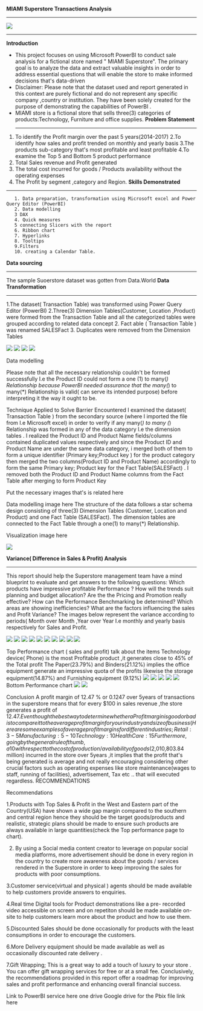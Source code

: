 **MIAMI Superstore Transactions Analysis**
***
![](images.jpg)
***
**Introduction**
- This project focuses on using Microsoft PowerBI to conduct sale analysis for a fictional store named " MIAMI Superstore". The primary goal is to analyze  the data and extract valuable insights in order to address essential questions that will enable the store to make informed decisions that's data-driven 
- Disclaimer: Please note that the dataset used and report generated in this context are purely fictional and do not represent any specific company ,country or institution.  They have been solely created for the purpose of demonstrating the capabilities of PowerBI .
- MIAMI store is a fictional store that sells three(3) categories of products:Technology, Furniture and office supplies.
  **Problem Statement**
  ***
1. To identify the Profit margin over the past 5 years(2014-2017)
2.To identify how sales and profit trended on monthly and yearly basis
3.The products sub-category that's most profitable and least profitable
4.To examine the Top 5 and Bottom 5 product performance 
5. Total Sales revenue and Profit generated
6. The total cost incurred for goods / Products availability without the operating expenses
7. The Profit by segment ,category and Region.
**Skills Demonstrated**
***
       1. Data preparation, transformation using Microsoft excel and Power Query Editor (PowerBI)
       2. Data modelling
       3 DAX
       4. Quick measures 
       5 connecting Slicers with the report
       6. Ribbon chart 
       7. Hyperlinks 
       8. Tooltips
       9.Filters
       10. creating a Calendar Table.
       
 **Data sourcing**
 ***
The sample Suoerstore dataset was gotten from Data.World
**Data Transformation**
***
1.The dataset( Transaction Table) was transformed using Power Query Editor (PowerBI) 
2.Three(3) Dimension Tables(Customer, Location ,Product) were formed from the Transaction Table and all the categorized tables were grouped according to related data concept
2. Fact able ( Transaction Table ) was renamed SALESFact
3. Duplicates were removed from the Dimension Tables 

![](1a.png)
![](1.png)
![](8.png)
![](9.png)

Data modelling

Please note that all the necessary relationship couldn't  be formed  successfully I.e the Product ID could not form a one (1) to many(*)  Relationship because PowerBI needed assurance that the many(*) to many(*) Relationship is valid( can serve its intended purpose) before interpreting it the way it ought to be.

Technique Applied to Solve Barrier Encountered 
I examined the dataset( Transaction Table ) from the  secondary source (where I imported the file from I.e Microsoft excel) in order to verify if any many(*) to many (*) Relationship was formed in any of the data category I.e the dimension tables . I realized the Product ID and Product Name fields/columns
contained duplicated values respectively and since the Product ID and Product Name are under the same data category,  i merged both of them to form a unique identifier (Primary key;Product key ) for the product category then merged the two columns(Product ID and Product Name) accordingly to form the same Primary key;
Product key for the Fact Table(SALESFact) .
I removed both the Product ID and Product Name columns from the Fact Table after merging to form Product Key

Put the necessary images that's is related here


Data modelling image here 
 The structure of the data follows a star schema design consisting of three(3) Dimension Tables (Customer, Location and Product) and one Fact Table (SALESFact). The dimension tables are connected  to the Fact Table through a one(1) to many(*)
Relationship. 

Visualization image here 

![](VISUALIZATION.png)

**Variance( Difference in Sales & Profit) Analysis**
***
This report should help the Superstore management team have a mind blueprint to evaluate and get answers to the following questions:
Which products have impressive  profitable Performance ?
How will the trends suit planning and budget allocation?
Are the the Pricing and Promotion really effective?
How can the Performance Benchmarking be determined?
Which  areas are showing inefficiencies?
What are the factors influencing the sales and Profit Variance?
The images below represent the variance according to periods( Month over Month ,Year over Year I.e monthly and yearly basis respectively for Sales and Profit. 

![](V1.png)
![](V2.png)
![](V3.png)
![](V4.png)
![](V6.png)
![](V10.png)
![](V11.png)
![](V13.png)
![](V14.png)
![](V15.png)

Top Performance chart ( sales and profit)
talk about the items 
Technology  device( Phone) is the most Profitable product ,it generates close to 45% of the 
Total profit 
The Paper(23.79%) and Binders(21.12%) implies the office equipment generate an impressive quota of the profits likewise the storage equipment(14.87%) and Furnishing equipment (9.12%)
![](V21.png)
![](V22.png)
![](V23.png)
![](V24.png)
![](V25.png)
Bottom Performance chart
![](V26.png)
![](V27.png)




Conclusion
A profit margin of 12.47 % or 0.1247 over 5years of transactions in the superstore means that for every $100 in sales revenue ,the store generates a profit of $12.47.
Even though the best way to determine whether a Profit margin is good or bad is to compare it to the average profit margin for your industry and size of business(Here are some examples of average profit margins for different industries;
Retail : 3-5%
Manufacturing: 5-10%
Technology: 10%
HealthCare: 15% ).
Furthermore, going by the general rule of thumb, a 10% net profit margin should be considered average why a 20% net profit margin should be considered high/good enough and a 5% net profit margin is low.
with respect to the cost of production/ availability of goods($2,010,803.84 million) incurred in the store over 5years ,it implies that the profit that's being generated is average and not really encouraging considering other crucial factors such as operating expenses like store maintenance(wages to staff, running of facilities), advertisement, Tax etc .. that will executed regardless. 
RECOMMENDATIONS

Recommendations


1.Products with Top Sales & Profit in the West and Eastern part of the Country(USA) have shown a wide gap margin compared to the southern and central region hence they should be the target goods/products and realistic, strategic plans should be made to ensure such products are always available in large quantities(check the Top performance page to chart).

2. By using a Social media content creator to leverage on popular social media platforms, more advertisement should be done in every region in the country to create more awareness about the goods / services rendered in the Superstore in order to keep improving the sales for products with poor consumptions.

3.Customer service(virtual and physical ) agents should be made available to help customers provide answers to enquiries.

4.Real time Digital tools for Product demonstrations like a pre- recorded video accessible on screen and on repetiton should be made available on-site to help customers learn more about the product and how to use them.

5.Discounted Sales should be done occasionally for products with the least consumptions in order to encourage the customers. 

6.More Delivery equipment should be made available as well as occasionally discounted rate delivery .

7.Gift Wrapping; This is a great way to add a touch of luxury to your store . You can offer gift wrapping services for free or at a small fee.
Conclusively, the recommendations provided in this report offer a roadmap for improving sales and profit performance and enhancing overall financial success.












Link to PowerBI service here
one drive Google drive for the Pbix file link here
